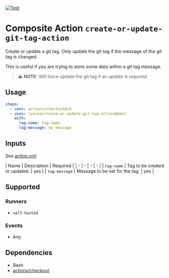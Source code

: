 [![Test](https://github.com/snow-actions/composite-action-template/actions/workflows/test.yml/badge.svg)](https://github.com/snow-actions/composite-action-template/actions/workflows/test.yml)

# Composite Action `create-or-update-git-tag-action`

Create or update a git tag.
Only update the git tag if the message of the git tag is changed.

This is useful if you are trying to store some data within a git tag message.

> **⚠ NOTE:** Will force update the git tag if an update is required.

## Usage

```yml
steps:
  - uses: actions/checkout@v4
  - uses: ryeleo/create-or-update-git-tag-action@main
    with:
      tag-name: tag-name
      tag-message: my message
```

## Inputs

See [action.yml](action.yml)

| Name | Description  | Required |
| - | - | - | - |
| `tag-name` | Tag to be created or updated.  | yes |
| `tag-message` | Message to be set for the tag. | yes |

## Supported

### Runners

<!-- TODO
- `ubuntu-*`
- `windows-*`
- `macos-*`
-->
- `self-hosted`

### Events

- Any

## Dependencies

- Bash
- [actions/checkout](https://github.com/actions/checkout)
